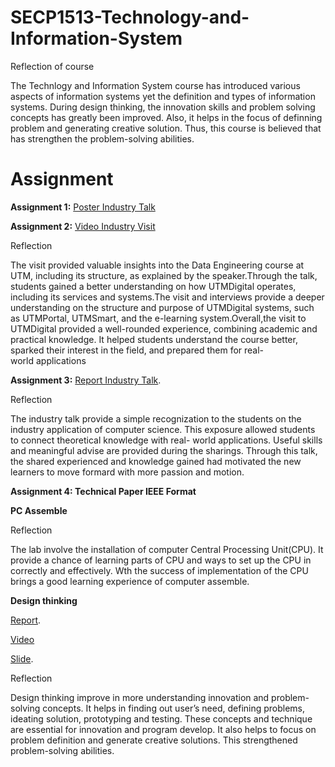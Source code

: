 # SECP1513-Technology-and-Information-System
Reflection of course

The Technlogy and Information System course has introduced various aspects of information systems yet the definition and types of information systems. During design thinking, the innovation skills and problem solving concepts has greatly been improved. Also, it helps in the focus of definning problem and generating creative solution. Thus, this course is believed that has strengthen the problem-solving abilities.


# Assignment
**Assignment 1:** [Poster Industry Talk]()

**Assignment 2:** [Video Industry Visit](assets/video_industry_visit_UTMDIGITAL.mov)

  Reflection
  
  The visit provided valuable insights into the Data Engineering course at UTM, including its structure, as explained by the speaker.Through the talk, students gained a better understanding on   how UTMDigital operates, including its services and systems.The visit and interviews provide a deeper understanding on the structure and purpose of UTMDigital systems, such as UTMPortal,         UTMSmart, and the e-learning system.Overall,the visit to UTMDigital provided a well-rounded experience, combining academic and practical knowledge. It helped students understand the course       better, sparked their interest in the field, and prepared them for real-world applications

**Assignment 3:** [Report Industry Talk](https://liveutm-my.sharepoint.com/:w:/g/personal/nurfaatihah_live_utm_my/EVROrZpIo15CmMOLzOqmPmMB6A7CBrnVIVHSIrMh9Cetmw?e=xNy41c).

  Reflection
  
  The industry talk provide a simple recognization to the students on the industry application of computer science. This exposure allowed students to connect theoretical knowledge with real-        world applications. Useful skills and meaningful advise are provided during the sharings. Through this talk, the shared experienced and knowledge gained had motivated the new learners to move    formard with more passion and motion.

**Assignment 4: Technical Paper IEEE Format**

**PC Assemble**

  Reflection
  
  The lab involve the installation of computer Central Processing Unit(CPU). It provide a chance of learning parts of CPU and ways to set up the CPU in correctly and effectively. Wth the success of implementation of the CPU brings a good learning experience of computer assemble.

**Design thinking**

[Report](https://liveutm-my.sharepoint.com/:w:/g/personal/nurfaatihah_live_utm_my/EdFGCsEIVsxOh1EWuDoQg1wBaRtvfFWXsIrKgYq_CVhfCQ?e=xvyeVk).

[Video](assets/video_design_thinking.MP4)

[Slide](https://www.canva.com/design/DAGaBFjSdIc/PwLkptvOjq8UrND7eEoAfQ/edit).


  Reflection
  
  Design thinking improve in more understanding innovation and problem-solving concepts. It helps in finding out user’s need, defining problems, ideating solution, prototyping and testing. These concepts and technique are essential for innovation and program develop. It also helps  to focus on problem definition and generate creative solutions. This strengthened problem-solving abilities.


